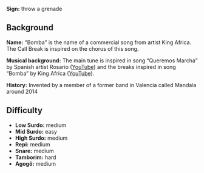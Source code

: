 **Sign:** throw a grenade

## Background

**Name:** “Bomba” is the name of a commercial song from artist King Africa. The Call Break is inspired on the chorus of this song.

**Musical background:** The main tune is inspired in song “Queremos Marcha” by Spanish artist Rosario ([YouTube](https://www.youtube.com/watch?v=aC6XTOwNBO8)) and the breaks inspired in song “Bomba” by King Africa ([YouTube](https://www.youtube.com/watch?v=QlPS16NeBO0)).

**History:** Invented by a member of a former band in Valencia called Mandala around 2014

## Difficulty

* **Low Surdo:** medium
* **Mid Surdo:** easy
* **High Surdo:** medium
* **Repi:** medium
* **Snare:** medium
* **Tamborim:** hard
* **Agogô:** medium